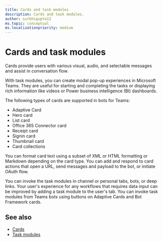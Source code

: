 ```yaml
---
title: Cards and task modules
description: Cards and task modules.
author: surbhigupta12
ms.topic: conceptual
ms.localizationpriority: medium
---
```


# Cards and task modules

Cards provide users with various visual, audio, and selectable messages and assist in conversation flow.

With task modules, you can create modal pop-up experiences in Microsoft Teams. They are useful for starting and completing the tasks or displaying rich information like videos or Power business intelligence (BI) dashboards.

The following types of cards are supported in bots for Teams:

* Adaptive Card
* Hero card
* List card 
* Office 365 Connector card
* Receipt card
* Signin card
* Thumbnail card
* Card collections

You can format card text using a subset of XML or HTML formatting or Markdown depending on the card type. You can add and respond to card actions that open a URL, send messages and payload to the bot, or initiate OAuth flow.

You can invoke the task modules in channel or personal tabs, bots, or deep links. Your user's experience for any workflows that requires data input can be improved by adding a task module to the user's tab. You can invoke task modules from Teams bots using buttons on Adaptive Cards and Bot Framework cards.

## See also

* [Cards](~/task-modules-and-cards/what-are-cards.md)
* [Task modules](~/task-modules-and-cards/what-are-task-modules.md)
